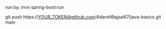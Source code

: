 run by;
mvn spring-boot:run

git push https://YOUR_TOKEN@github.com/AdarshBajpai67/java-basics.git main
